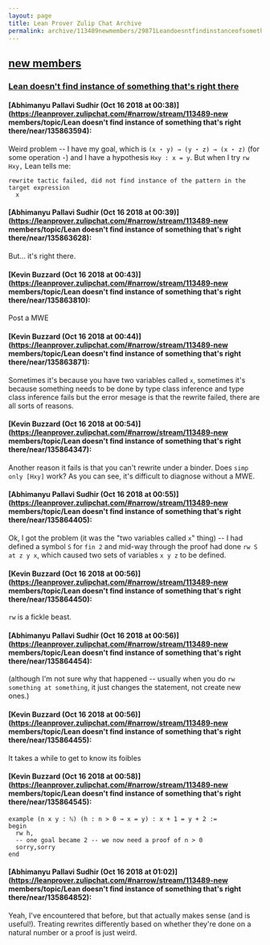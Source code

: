 ```yaml
---
layout: page
title: Lean Prover Zulip Chat Archive 
permalink: archive/113489newmembers/29871Leandoesntfindinstanceofsomethingthatsrightthere.html
---
```


## [new members](index.html)
### [Lean doesn't find instance of something that's right there](29871Leandoesntfindinstanceofsomethingthatsrightthere.html)

#### [Abhimanyu Pallavi Sudhir (Oct 16 2018 at 00:38)](https://leanprover.zulipchat.com/#narrow/stream/113489-new members/topic/Lean doesn't find instance of something that's right there/near/135863594):
Weird problem -- I have my goal, which is `(x ⋆ y) → (y ⋆ z) → (x ⋆ z)` (for some operation `⋆`) and I have a hypothesis `Hxy : x = y`. But when I try `rw Hxy,` Lean tells me:

```lean
rewrite tactic failed, did not find instance of the pattern in the target expression
  x
```

#### [Abhimanyu Pallavi Sudhir (Oct 16 2018 at 00:39)](https://leanprover.zulipchat.com/#narrow/stream/113489-new members/topic/Lean doesn't find instance of something that's right there/near/135863628):
But... it's right there.

#### [Kevin Buzzard (Oct 16 2018 at 00:43)](https://leanprover.zulipchat.com/#narrow/stream/113489-new members/topic/Lean doesn't find instance of something that's right there/near/135863810):
Post a MWE

#### [Kevin Buzzard (Oct 16 2018 at 00:44)](https://leanprover.zulipchat.com/#narrow/stream/113489-new members/topic/Lean doesn't find instance of something that's right there/near/135863871):
Sometimes it's because you have two variables called `x`, sometimes it's because something needs to be done by type class inference and type class inference fails but the error mesage is that the rewrite failed, there are all sorts of reasons.

#### [Kevin Buzzard (Oct 16 2018 at 00:54)](https://leanprover.zulipchat.com/#narrow/stream/113489-new members/topic/Lean doesn't find instance of something that's right there/near/135864347):
Another reason it fails is that you can't rewrite under a binder. Does `simp only [Hxy]` work? As you can see, it's difficult to diagnose without a MWE.

#### [Abhimanyu Pallavi Sudhir (Oct 16 2018 at 00:55)](https://leanprover.zulipchat.com/#narrow/stream/113489-new members/topic/Lean doesn't find instance of something that's right there/near/135864405):
Ok, I got the problem (it was the "two variables called `x`" thing) -- I had defined a symbol `S` for `fin 2` and mid-way through the proof had done `rw S at z y x`, which caused two sets of variables `x y z` to be defined.

#### [Kevin Buzzard (Oct 16 2018 at 00:56)](https://leanprover.zulipchat.com/#narrow/stream/113489-new members/topic/Lean doesn't find instance of something that's right there/near/135864450):
`rw` is a fickle beast.

#### [Abhimanyu Pallavi Sudhir (Oct 16 2018 at 00:56)](https://leanprover.zulipchat.com/#narrow/stream/113489-new members/topic/Lean doesn't find instance of something that's right there/near/135864454):
(although I'm not sure why that happened -- usually when you do `rw something at something`, it just changes the statement, not create new ones.)

#### [Kevin Buzzard (Oct 16 2018 at 00:56)](https://leanprover.zulipchat.com/#narrow/stream/113489-new members/topic/Lean doesn't find instance of something that's right there/near/135864455):
It takes a while to get to know its foibles

#### [Kevin Buzzard (Oct 16 2018 at 00:58)](https://leanprover.zulipchat.com/#narrow/stream/113489-new members/topic/Lean doesn't find instance of something that's right there/near/135864545):
```lean
example (n x y : ℕ) (h : n > 0 → x = y) : x + 1 = y + 2 :=
begin
  rw h,
  -- one goal became 2 -- we now need a proof of n > 0
  sorry,sorry
end
```

#### [Abhimanyu Pallavi Sudhir (Oct 16 2018 at 01:02)](https://leanprover.zulipchat.com/#narrow/stream/113489-new members/topic/Lean doesn't find instance of something that's right there/near/135864852):
Yeah, I've encountered that before, but that actually makes sense (and is useful!). Treating rewrites differently based on whether they're done on a natural number or a proof is just weird.

